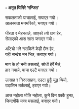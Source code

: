 **- अमृत घिमिरे ‘रन्जित’**


सफलताको यात्रालाई, सघाएर गयो।  
आलस्यता मनभरिको, भगाएर गयो।


धीरता र मेहनतले, आएको त्यो क्षण हेर,  
सेलाएको आश सारा जगाएर गयो।


आँट्यो भने नसकिने केही छैन हेर,  
यही सन्देश मन भित्र, कराएर गयो।


माग के हो भनी उसलाई, सोधी हेरेँ मैले,  
हार नमान्ने, वाचा एउटै मगाएर गयो।


उत्साह र निरुत्साहन, एउटा छुट्टै युद्ध थियो,  
उदासिन तर्कलाई, हराएर गयो।


आज नहोला भोलि नहोला, कुनै दिन पक्कै हुन्छ,  
जिन्दगीकै मन्त्र यसलाई, बनाएर गयो।

